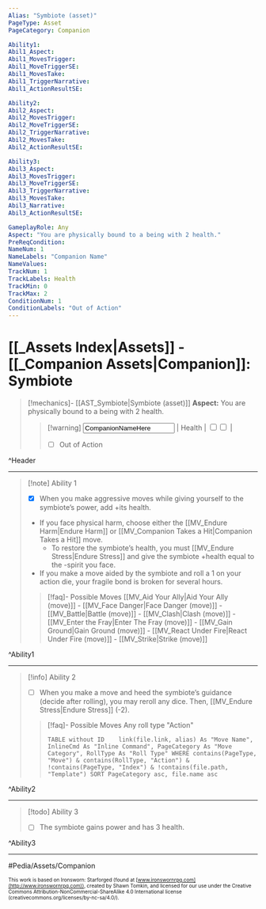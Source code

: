 ```yaml
---
Alias: "Symbiote (asset)"
PageType: Asset
PageCategory: Companion

Ability1:
Abil1_Aspect:
Abil1_MovesTrigger:
Abil1_MoveTriggerSE:
Abil1_MovesTake:
Abil1_TriggerNarrative:
Abil1_ActionResultSE:

Ability2:
Abil2_Aspect:
Abil2_MovesTrigger:
Abil2_MoveTriggerSE:
Abil2_TriggerNarrative:
Abil2_MovesTake:
Abil2_ActionResultSE:

Ability3:
Abil3_Aspect:
Abil3_MovesTrigger:
Abil3_MoveTriggerSE:
Abil3_TriggerNarrative:
Abil3_MovesTake:
Abil3_Narrative:
Abil3_ActionResultSE:

GameplayRole: Any
Aspect: "You are physically bound to a being with 2 health."
PreReqCondition: 
NameNum: 1
NameLabels: "Companion Name"
NameValues:
TrackNum: 1
TrackLabels: Health
TrackMin: 0
TrackMax: 2
ConditionNum: 1
ConditionLabels: "Out of Action"
---
```

# [[_Assets Index|Assets]] - [[_Companion Assets|Companion]]: Symbiote

> [!mechanics]- [[AST_Symbiote|Symbiote (asset)]]
> **Aspect:** You are physically bound to a being with 2 health.
> > [!warning] <input type=texbox value="CompanionNameHere"> | Health | <input type="checkbox" /><input type="checkbox" /> |
> > - [ ] Out of Action

^Header

___
> [!note] Ability 1
> - [x] When you make aggressive moves while giving yourself to the symbiote’s power, add +its health. 
> - If you face physical harm, choose either the [[MV_Endure Harm|Endure Harm]] or [[MV_Companion Takes a Hit|Companion Takes a Hit]] move. 
> 	- To restore the symbiote’s health, you must [[MV_Endure Stress|Endure Stress]] and give the symbiote +health equal to the -spirit you face. 
> - If you make a move aided by the symbiote and roll a 1 on your action die, your fragile bond is broken for several hours.
> > [!faq]- Possible Moves
> > [[MV_Aid Your Ally|Aid Your Ally (move)]] - [[MV_Face Danger|Face Danger (move)]] - [[MV_Battle|Battle (move)]] - [[MV_Clash|Clash (move)]] - [[MV_Enter the Fray|Enter The Fray (move)]] - [[MV_Gain Ground|Gain Ground (move)]] - [[MV_React Under Fire|React Under Fire (move)]] - [[MV_Strike|Strike (move)]]

^Ability1

___
> [!info] Ability 2
> - [ ] When you make a move and heed the symbiote’s guidance (decide after rolling), you may reroll any dice. Then, [[MV_Endure Stress|Endure Stress]] (-2).
> > [!faq]- Possible Moves
> > Any roll type "Action"
> > ```dataview 
> > TABLE without ID	link(file.link, alias) As "Move Name", InlineCmd As "Inline Command", PageCategory As "Move Category", RollType As "Roll Type" WHERE contains(PageType, "Move") & contains(RollType, "Action") & !contains(PageType, "Index") & !contains(file.path, "Template") SORT PageCategory asc, file.name asc
> > ```

^Ability2

___
> [!todo] Ability 3
> - [ ] The symbiote gains power and has 3 health.

^Ability3

___

#Pedia/Assets/Companion 

<font size=-2>This work is based on Ironsworn: Starforged (found at [www.ironswornrpg.com](http://www.ironswornrpg.com)), created by Shawn Tomkin, and licensed for our use under the Creative Commons Attribution-NonCommercial-ShareAlike 4.0 International license  (creativecommons.org/licenses/by-nc-sa/4.0/).</font>